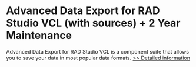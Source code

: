 # Advanced Data Export for RAD Studio VCL (with sources) + 2 Year Maintenance
Advanced Data Export for RAD Studio VCL is a component suite that allows you to save your data in most popular data formats.
[>> Detailed information](https://secure.shareit.com/shareit/product.html?productid=300068113&affiliateid=200057808)
